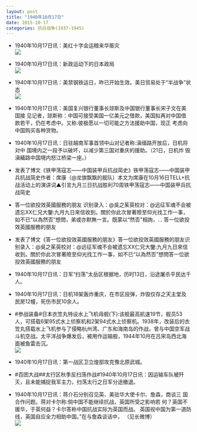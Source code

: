 ```yaml
---
layout: post
title: "1940年10月17日"
date: 2015-10-17
categories: 抗日战争(1937-1945)
---
```


<meta name="referrer" content="no-referrer" />

- 1940年10月17日讯：美红十字会运粮来华赈灾 <br/><img src="https://ww4.sinaimg.cn/large/aca367d8jw1ex4jw9bfu8j20ba0eot9z.jpg" />

- 1940年10月17日讯：新政运动下的日本政局 <br/><img src="https://ww3.sinaimg.cn/large/aca367d8jw1ex4i6jq07cj20tk0ye4mh.jpg" />

- 1940年10月17日讯：美禁钢铁运日，昨已开始生效。美日贸易处于“半战争”状态 <br/><img src="https://ww4.sinaimg.cn/large/aca367d8jw1ex4gfwkor1j20lq0e3tde.jpg" />

- 1940年10月17日讯：美国复兴银行董事长琼斯及中国银行董事长宋子文在美国接 见记者，琼斯称：中国可接受美国一亿美元之借款，美国拟再对中国借 款若干，仍在考虑中。又称:彼极愿以一切可能之方法援助中国，现正 考虑向中国购买各种货物。 

- 1940年10月17日讯：日驻越南军事首领中山对记者称:滇缅路开放后，日机将对中 国境内之一段予以破坏，以减少第三国对重庆的援助。（21日，日机炸 毁滇緬路中国境内怒江桥梁一座。） 

- 发表了博文《铁甲荡寇志——中国装甲兵抗战简史》铁甲荡寇志——中国装甲兵抗战简史作者：席康（@龙旗飘飘的舰队）本文为席康在10月16日TELL+抗战活动上的演讲词&#9650;引言九月三日抗战胜利70周铁甲荡寇志——中国装甲兵抗战简史 

- 答一位欲投效英國服務的朋友 识别录入：@吳之茱萸校对：@远征军魂不会被遗忘XX仁兄大鑒:九月九日來信收到。關於你此次冒著險至仰光找工作一事，如不已“以為然否”想問，弟或亦默無一言。既蒙以“然否"相詢，... 答一位欲投效英國服務的朋友 

- 发表了博文《答一位欲投效英國服務的朋友》答一位欲投效英國服務的朋友识别录入：@吳之茱萸校对：@远征军魂不会被遗忘XX仁兄大鑒:九月九日來信收到。關於你此次冒著險至仰光找工作一事，如不已“以為然否”想問答一位欲投效英國服務的朋友 

- 1940年10月17日讯：日军“扫荡”太岳区根据地，历时13日，沿途屠杀平民达千人。 

- 1940年10月17日讯：日机18架轰炸重庆，在市区投弹，炸毁仅存之天主堂及民房12幢，死伤市民10余人。  

- #参战装备#日本衣笠丸特设水上飞机母舰(下):该舰最高航速19节，舰员53人，可搭载6架95式水上侦察机和2架94式水上侦察机。1938年，改装后的衣笠丸搭载水上飞机参与了侵略杭州湾、广东和海南岛的作战，曾与中国空军战斗机空战。太平洋战争爆发后，被用作运输舰，1944年10月在吕宋岛西北海面被鱼雷击沉。 <br/><img src="https://ww4.sinaimg.cn/large/aca367d8jw1ex3whpdmg8j20go0a0wfg.jpg" />

- 1940年10月17日讯：第一战区卫立煌部攻克豫北原武城。 

- #百团大战##太行区秋季反扫荡作战#1940年10月17日讯：因运输车队被歼灭，且未能捕捉我军主力，扫荡太行之日军分途撤退。 

- 1940年10月17日讯：蒋介石分别召见英、美驻华大使卡尔、詹森，商谈三 国合作问题。蒋对卡尔称:倘中国不能继续抗战，英国所受之影响若 何？英国不援华，于英何益？卡尔答称中国抗战实际为英国而战。 英国视中国为第一道防线，英国自应全力相助中国。”在与詹森谈话中， （见长微博） <br/><img src="https://ww1.sinaimg.cn/large/aca367d8jw1ex3rkijsg2j20c80aydhb.jpg" />

